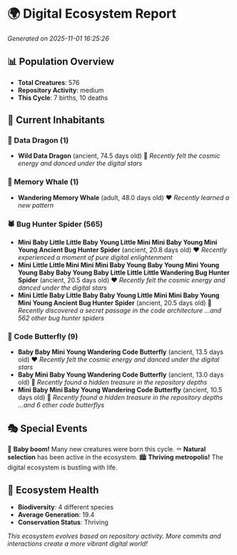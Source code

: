 # 🌍 Digital Ecosystem Report
*Generated on 2025-11-01 16:25:26*

## 📊 Population Overview
- **Total Creatures**: 576
- **Repository Activity**: medium
- **This Cycle**: 7 births, 10 deaths

## 👥 Current Inhabitants

### 🐉 Data Dragon (1)
- **Wild Data Dragon** (ancient, 74.5 days old) 💛
  *Recently felt the cosmic energy and danced under the digital stars*

### 🐋 Memory Whale (1)
- **Wandering Memory Whale** (adult, 48.0 days old) ❤️
  *Recently learned a new pattern*

### 🕷️ Bug Hunter Spider (565)
- **Mini Baby Little Little Baby Young Little Mini Mini Baby Young Mini Young Ancient Bug Hunter Spider** (ancient, 20.8 days old) ❤️
  *Recently experienced a moment of pure digital enlightenment*
- **Mini Little Little Mini Mini Mini Baby Young Baby Young Mini Young Young Baby Baby Young Baby Little Little Little Wandering Bug Hunter Spider** (ancient, 20.5 days old) ❤️
  *Recently felt the cosmic energy and danced under the digital stars*
- **Mini Little Baby Little Baby Baby Young Little Mini Mini Baby Young Mini Young Ancient Bug Hunter Spider** (ancient, 20.5 days old) 💛
  *Recently discovered a secret passage in the code architecture*
  *...and 562 other bug hunter spiders*

### 🦋 Code Butterfly (9)
- **Baby Baby Mini Young Wandering Code Butterfly** (ancient, 13.5 days old) ❤️
  *Recently felt the cosmic energy and danced under the digital stars*
- **Baby Mini Baby Young Wandering Code Butterfly** (ancient, 13.0 days old) 💛
  *Recently found a hidden treasure in the repository depths*
- **Mini Baby Mini Baby Young Wandering Code Butterfly** (ancient, 10.5 days old) 💚
  *Recently found a hidden treasure in the repository depths*
  *...and 6 other code butterflys*

## 🎭 Special Events

🎉 **Baby boom!** Many new creatures were born this cycle.
⚰️ **Natural selection** has been active in the ecosystem.
🏙️ **Thriving metropolis!** The digital ecosystem is bustling with life.

## 🔬 Ecosystem Health
- **Biodiversity**: 4 different species
- **Average Generation**: 19.4
- **Conservation Status**: Thriving

*This ecosystem evolves based on repository activity. More commits and interactions create a more vibrant digital world!*
